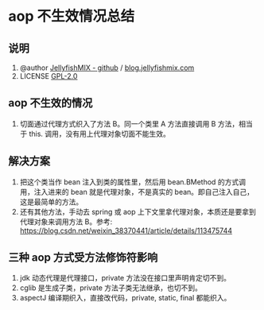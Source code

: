 # aop 不生效情况总结



## 说明

1. @author [JellyfishMIX - github](https://github.com/JellyfishMIX) / [blog.jellyfishmix.com](http://blog.jellyfishmix.com)
2. LICENSE [GPL-2.0](https://github.com/JellyfishMIX/GPL-2.0)



## aop 不生效的情况

1. 切面通过代理方式织入了方法 B。同一个类里 A 方法直接调用 B 方法，相当于 this. 调用，没有用上代理对象切面不能生效。



## 解决方案

1. 把这个类当作 bean 注入到类的属性里，然后用 bean.BMethod 的方式调用，注入进来的 bean 就是代理对象，不是真实的 bean。即自己注入自己，这是最简单的方法。
2. 还有其他方法，手动去 spring 或 aop 上下文里拿代理对象，本质还是要拿到代理对象来调用方法 B。参考: https://blog.csdn.net/weixin_38370441/article/details/113475744



## 三种 aop 方式受方法修饰符影响

1. jdk 动态代理是代理接口，private 方法没在接口里声明肯定切不到。
2. cglib 是生成子类，private 方法子类无法继承，也切不到。
3. aspectJ 编译期织入，直接改代码，private, static, final 都能织入。